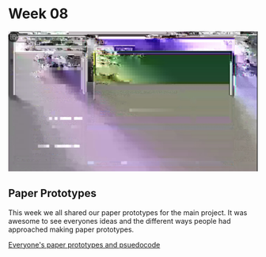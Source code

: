 # Week 08
![](andy_glitch.jpg)

## Paper Prototypes
This week we all shared our paper prototypes for the main project. It was awesome to see everyones ideas and the different ways people had approached making paper prototypes.

[Everyone's paper prototypes and psuedocode](https://docs.google.com/presentation/d/1dX_ZDAdoo_U-JSXTtUxhwClVBWJZjEu7X48fx6t4-Zc/edit#slide=id.g980079f83c_14_0)
